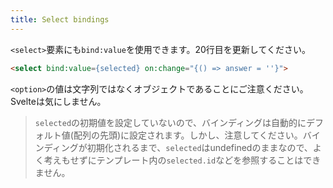 ```yaml
---
title: Select bindings
---
```


`<select>`要素にも`bind:value`を使用できます。20行目を更新してください。

```html
<select bind:value={selected} on:change="{() => answer = ''}">
```

`<option>`の値は文字列ではなくオブジェクトであることにご注意ください。Svelteは気にしません。

> `selected`の初期値を設定していないので、バインディングは自動的にデフォルト値(配列の先頭)に設定されます。しかし、注意してください。バインディングが初期化されるまで、`selected`はundefinedのままなので、よく考えもせずにテンプレート内の`selected.id`などを参照することはできません。

